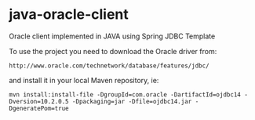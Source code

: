 java-oracle-client
==================

Oracle client implemented in JAVA using Spring JDBC Template

To use the project you need to download the Oracle driver from:

```
http://www.oracle.com/technetwork/database/features/jdbc/
```

and install it in your local Maven repository, ie:

```
mvn install:install-file -DgroupId=com.oracle -DartifactId=ojdbc14 -Dversion=10.2.0.5 -Dpackaging=jar -Dfile=ojdbc14.jar -DgeneratePom=true
```
